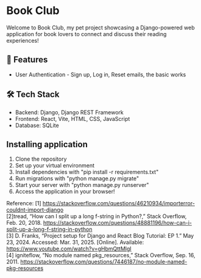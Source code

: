 # Book Club
Welcome to Book Club, my pet project showcasing a Django-powered web application for book lovers to connect and discuss their reading experiences!

## 🚀 Features
- User Authentication - Sign up, Log in, Reset emails, the basic works

## 🛠️ Tech Stack
- Backend: Django, Django REST Framework
- Frontend: React, Vite, HTML, CSS, JavaScript
- Database: SQLite 

## Installing application
1. Clone the repository
2. Set up your virtual environment
3. Install dependencies with "pip install -r requirements.txt"
4. Run migrations with "python manage.py migrate"
5. Start your server with "python manage.py runserver"
6. Access the application in your browser!

Reference:
[1] https://stackoverflow.com/questions/46210934/importerror-couldnt-import-django <br>
[2]tread, “How can I split up a long f-string in Python?,” Stack Overflow, Feb. 20, 2018. https://stackoverflow.com/questions/48881196/how-can-i-split-up-a-long-f-string-in-python <br>
[3] D. Franks, “Project setup for Django and React Blog Tutorial: EP 1.” May 23, 2024. Accessed: Mar. 31, 2025. [Online]. Available: https://www.youtube.com/watch?v=gHbmQttMlgI <br>
[4] igniteflow, “No module named pkg_resources,” Stack Overflow, Sep. 16, 2011. https://stackoverflow.com/questions/7446187/no-module-named-pkg-resources <br>
‌
